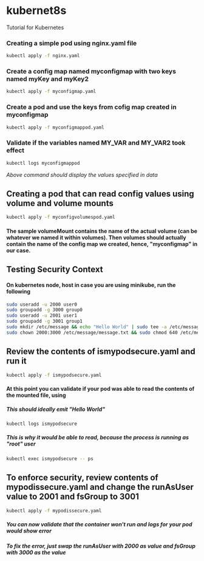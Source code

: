# kubernet8s
Tutorial for Kubernetes

### Creating a simple pod using nginx.yaml file
```bash
kubectl apply -f nginx.yaml 
```
### Create a config map named myconfigmap with two keys named myKey and myKey2
```bash
kubectl apply -f myconfigmap.yaml
```
### Create a pod and use the keys from cofig map created in myconfigmap
```bash
kubectl apply -f myconfigmappod.yaml
```
### Validate if the variables named MY_VAR and MY_VAR2 took effect
```bash
kubectl logs myconfigmappod 
```
_Above command should display the values specified in data_

## Creating a pod that can read config values using volume and volume mounts
```bash
kubectl apply -f myconfigvolumespod.yaml 
```
#### The sample volumeMount contains the name of the actual volume (can be whatever we named it within volumes). Then volumes should actually contain the name of the config map we created, hence, "myconfigmap" in our case.


## Testing Security Context 
#### On kubernetes node, host in case you are using minikube, run the following  
```bash
sudo useradd -u 2000 user0 
sudo groupadd -g 3000 group0
sudo useradd -u 2001 user1
sudo groupadd -g 3001 group1
sudo mkdir /etc/message && echo "Hello World" | sudo tee -a /etc/message/message.txt
sudo chown 2000:3000 /etc/message/message.txt && sudo chmod 640 /etc/message/message.txt
```

## Review the contents of ismypodsecure.yaml and run it
```bash
kubectl apply -f ismypodsecure.yaml 
```
#### At this point you can validate if your pod was able to read the contents of the mounted file, using
##### This should ideally emit "Hello World" 
```bash
kubectl logs ismypodsecure  
```
##### This is why it would be able to read, because the process is running as "root" user
```bash
kubectl exec ismypodsecure -- ps
```

## To enforce security, review contents of mypodissecure.yaml and change the runAsUser value to 2001 and fsGroup to 3001
```bash
kubectl apply -f mypodissecure.yaml
```
##### You can now validate that the container won't run and logs for your pod would show error 
##### To fix the error, just swap the runAsUser with 2000 as value and fsGroup with 3000 as the value